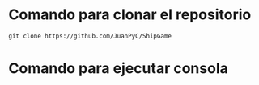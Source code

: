 # Comando para clonar el repositorio
```markdown
git clone https://github.com/JuanPyC/ShipGame
```
# Comando para ejecutar consola
```markdown
